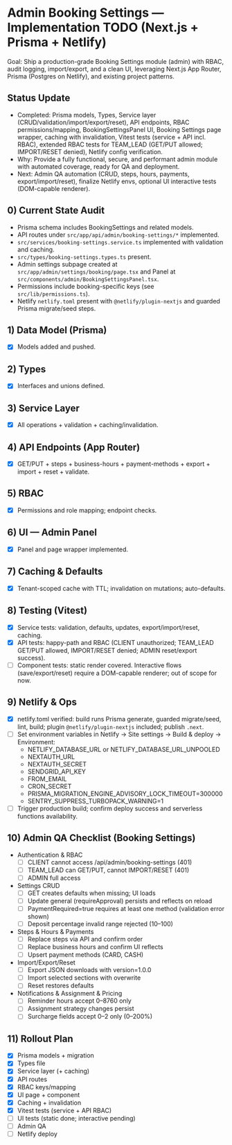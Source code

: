 # Admin Booking Settings — Implementation TODO (Next.js + Prisma + Netlify)

Goal: Ship a production-grade Booking Settings module (admin) with RBAC, audit logging, import/export, and a clean UI, leveraging Next.js App Router, Prisma (Postgres on Netlify), and existing project patterns.


## Status Update

- Completed: Prisma models, Types, Service layer (CRUD/validation/import/export/reset), API endpoints, RBAC permissions/mapping, BookingSettingsPanel UI, Booking Settings page wrapper, caching with invalidation, Vitest tests (service + API incl. RBAC), extended RBAC tests for TEAM_LEAD (GET/PUT allowed; IMPORT/RESET denied), Netlify config verification.
- Why: Provide a fully functional, secure, and performant admin module with automated coverage, ready for QA and deployment.
- Next: Admin QA automation (CRUD, steps, hours, payments, export/import/reset), finalize Netlify envs, optional UI interactive tests (DOM-capable renderer).


## 0) Current State Audit

- Prisma schema includes BookingSettings and related models.
- API routes under `src/app/api/admin/booking-settings/*` implemented.
- `src/services/booking-settings.service.ts` implemented with validation and caching.
- `src/types/booking-settings.types.ts` present.
- Admin settings subpage created at `src/app/admin/settings/booking/page.tsx` and Panel at `src/components/admin/BookingSettingsPanel.tsx`.
- Permissions include booking-specific keys (see `src/lib/permissions.ts`).
- Netlify `netlify.toml` present with `@netlify/plugin-nextjs` and guarded Prisma migrate/seed steps.


## 1) Data Model (Prisma)

- [x] Models added and pushed.

## 2) Types

- [x] Interfaces and unions defined.

## 3) Service Layer

- [x] All operations + validation + caching/invalidation.

## 4) API Endpoints (App Router)

- [x] GET/PUT + steps + business-hours + payment-methods + export + import + reset + validate.

## 5) RBAC

- [x] Permissions and role mapping; endpoint checks.

## 6) UI — Admin Panel

- [x] Panel and page wrapper implemented.

## 7) Caching & Defaults

- [x] Tenant-scoped cache with TTL; invalidation on mutations; auto-defaults.

## 8) Testing (Vitest)

- [x] Service tests: validation, defaults, updates, export/import/reset, caching.
- [x] API tests: happy-path and RBAC (CLIENT unauthorized; TEAM_LEAD GET/PUT allowed, IMPORT/RESET denied; ADMIN reset/export success).
- [ ] Component tests: static render covered. Interactive flows (save/export/reset) require a DOM-capable renderer; out of scope for now.

## 9) Netlify & Ops

- [x] netlify.toml verified: build runs Prisma generate, guarded migrate/seed, lint, build; plugin `@netlify/plugin-nextjs` included; publish `.next`.
- [ ] Set environment variables in Netlify → Site settings → Build & deploy → Environment:
  - NETLIFY_DATABASE_URL or NETLIFY_DATABASE_URL_UNPOOLED
  - NEXTAUTH_URL
  - NEXTAUTH_SECRET
  - SENDGRID_API_KEY
  - FROM_EMAIL
  - CRON_SECRET
  - PRISMA_MIGRATION_ENGINE_ADVISORY_LOCK_TIMEOUT=300000
  - SENTRY_SUPPRESS_TURBOPACK_WARNING=1
- [ ] Trigger production build; confirm deploy success and serverless functions availability.

## 10) Admin QA Checklist (Booking Settings)

- Authentication & RBAC
  - [ ] CLIENT cannot access /api/admin/booking-settings (401)
  - [ ] TEAM_LEAD can GET/PUT, cannot IMPORT/RESET (401)
  - [ ] ADMIN full access
- Settings CRUD
  - [ ] GET creates defaults when missing; UI loads
  - [ ] Update general (requireApproval) persists and reflects on reload
  - [ ] PaymentRequired=true requires at least one method (validation error shown)
  - [ ] Deposit percentage invalid range rejected (10–100)
- Steps & Hours & Payments
  - [ ] Replace steps via API and confirm order
  - [ ] Replace business hours and confirm UI reflects
  - [ ] Upsert payment methods (CARD, CASH)
- Import/Export/Reset
  - [ ] Export JSON downloads with version=1.0.0
  - [ ] Import selected sections with overwrite
  - [ ] Reset restores defaults
- Notifications & Assignment & Pricing
  - [ ] Reminder hours accept 0–8760 only
  - [ ] Assignment strategy changes persist
  - [ ] Surcharge fields accept 0–2 only (0–200%)

## 11) Rollout Plan

- [x] Prisma models + migration
- [x] Types file
- [x] Service layer (+ caching)
- [x] API routes
- [x] RBAC keys/mapping
- [x] UI page + component
- [x] Caching + invalidation
- [x] Vitest tests (service + API RBAC)
- [ ] UI tests (static done; interactive pending)
- [ ] Admin QA
- [ ] Netlify deploy
